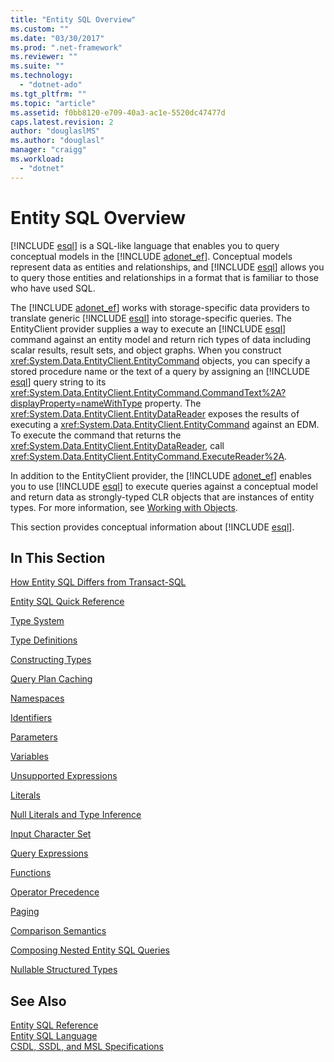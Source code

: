 ```yaml
---
title: "Entity SQL Overview"
ms.custom: ""
ms.date: "03/30/2017"
ms.prod: ".net-framework"
ms.reviewer: ""
ms.suite: ""
ms.technology: 
  - "dotnet-ado"
ms.tgt_pltfrm: ""
ms.topic: "article"
ms.assetid: f0bb8120-e709-40a3-ac1e-5520dc47477d
caps.latest.revision: 2
author: "douglaslMS"
ms.author: "douglasl"
manager: "craigg"
ms.workload: 
  - "dotnet"
---
```

# Entity SQL Overview
[!INCLUDE [esql](../../../../../../includes/esql-md.md)] is a SQL-like language that enables you to query conceptual models in the [!INCLUDE [adonet_ef](../../../../../../includes/adonet-ef-md.md)]. Conceptual models represent data as entities and relationships, and [!INCLUDE [esql](../../../../../../includes/esql-md.md)] allows you to query those entities and relationships in a format that is familiar to those who have used SQL.  
  
 The [!INCLUDE [adonet_ef](../../../../../../includes/adonet-ef-md.md)] works with storage-specific data providers to translate generic [!INCLUDE [esql](../../../../../../includes/esql-md.md)] into storage-specific queries. The EntityClient provider supplies a way to execute an [!INCLUDE [esql](../../../../../../includes/esql-md.md)] command against an entity model and return rich types of data including scalar results, result sets, and object graphs. When you construct <xref:System.Data.EntityClient.EntityCommand> objects, you can specify a stored procedure name or the text of a query by assigning an [!INCLUDE [esql](../../../../../../includes/esql-md.md)] query string to its <xref:System.Data.EntityClient.EntityCommand.CommandText%2A?displayProperty=nameWithType> property. The <xref:System.Data.EntityClient.EntityDataReader> exposes the results of executing a <xref:System.Data.EntityClient.EntityCommand> against an EDM. To execute the command that returns the <xref:System.Data.EntityClient.EntityDataReader>, call <xref:System.Data.EntityClient.EntityCommand.ExecuteReader%2A>.  
  
 In addition to the EntityClient provider, the [!INCLUDE [adonet_ef](../../../../../../includes/adonet-ef-md.md)] enables you to use [!INCLUDE [esql](../../../../../../includes/esql-md.md)] to execute queries against a conceptual model and return data as strongly-typed CLR objects that are instances of entity types. For more information, see [Working with Objects](../../../../../../docs/framework/data/adonet/ef/working-with-objects.md).  
  
 This section provides conceptual information about [!INCLUDE [esql](../../../../../../includes/esql-md.md)].  
  
## In This Section  
 [How Entity SQL Differs from Transact-SQL](../../../../../../docs/framework/data/adonet/ef/language-reference/how-entity-sql-differs-from-transact-sql.md)  
  
 [Entity SQL Quick Reference](../../../../../../docs/framework/data/adonet/ef/language-reference/entity-sql-quick-reference.md)  
  
 [Type System](../../../../../../docs/framework/data/adonet/ef/language-reference/type-system-entity-sql.md)  
  
 [Type Definitions](../../../../../../docs/framework/data/adonet/ef/language-reference/type-definitions-entity-sql.md)  
  
 [Constructing Types](../../../../../../docs/framework/data/adonet/ef/language-reference/constructing-types-entity-sql.md)  
  
 [Query Plan Caching](../../../../../../docs/framework/data/adonet/ef/language-reference/query-plan-caching-entity-sql.md)  
  
 [Namespaces](../../../../../../docs/framework/data/adonet/ef/language-reference/namespaces-entity-sql.md)  
  
 [Identifiers](../../../../../../docs/framework/data/adonet/ef/language-reference/identifiers-entity-sql.md)  
  
 [Parameters](../../../../../../docs/framework/data/adonet/ef/language-reference/parameters-entity-sql.md)  
  
 [Variables](../../../../../../docs/framework/data/adonet/ef/language-reference/variables-entity-sql.md)  
  
 [Unsupported Expressions](../../../../../../docs/framework/data/adonet/ef/language-reference/unsupported-expressions-entity-sql.md)  
  
 [Literals](../../../../../../docs/framework/data/adonet/ef/language-reference/literals-entity-sql.md)  
  
 [Null Literals and Type Inference](../../../../../../docs/framework/data/adonet/ef/language-reference/null-literals-and-type-inference-entity-sql.md)  
  
 [Input Character Set](../../../../../../docs/framework/data/adonet/ef/language-reference/input-character-set-entity-sql.md)  
  
 [Query Expressions](../../../../../../docs/framework/data/adonet/ef/language-reference/query-expressions-entity-sql.md)  
  
 [Functions](../../../../../../docs/framework/data/adonet/ef/language-reference/functions-entity-sql.md)  
  
 [Operator Precedence](../../../../../../docs/framework/data/adonet/ef/language-reference/operator-precedence-entity-sql.md)  
  
 [Paging](../../../../../../docs/framework/data/adonet/ef/language-reference/paging-entity-sql.md)  
  
 [Comparison Semantics](../../../../../../docs/framework/data/adonet/ef/language-reference/comparison-semantics-entity-sql.md)  
  
 [Composing Nested Entity SQL Queries](../../../../../../docs/framework/data/adonet/ef/language-reference/composing-nested-entity-sql-queries.md)  
  
 [Nullable Structured Types](../../../../../../docs/framework/data/adonet/ef/language-reference/nullable-structured-types-entity-sql.md)  
  
## See Also  
 [Entity SQL Reference](../../../../../../docs/framework/data/adonet/ef/language-reference/entity-sql-reference.md)  
 [Entity SQL Language](../../../../../../docs/framework/data/adonet/ef/language-reference/entity-sql-language.md)  
 [CSDL, SSDL, and MSL Specifications](../../../../../../docs/framework/data/adonet/ef/language-reference/csdl-ssdl-and-msl-specifications.md)
